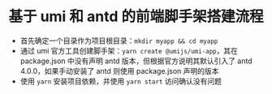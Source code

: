 

# 基于 umi 和 antd 的前端脚手架搭建流程

- 首先确定一个目录作为项目根目录：`mkdir myapp && cd myapp`
- 通过 umi 官方工具创建脚手架：`yarn create @umijs/umi-app`，其在 package.json 中没有声明 antd 版本，但根据官方说明其默认引入了 antd 4.0.0，如果手动安装了 antd 则使用 package.json 声明的版本
- 使用 `yarn` 安装项目依赖，并使用 `yarn start` 访问确认没有问题